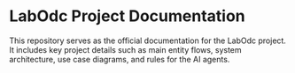 # LabOdc Project Documentation

This repository serves as the official documentation for the LabOdc project. It includes key project details such as main entity flows, system architecture, use case diagrams, and rules for the AI agents.
